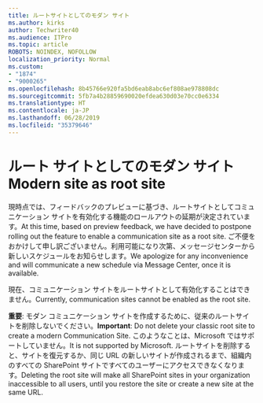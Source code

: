 ```yaml
---
title: ルートサイトとしてのモダン サイト
ms.author: kirks
author: Techwriter40
ms.audience: ITPro
ms.topic: article
ROBOTS: NOINDEX, NOFOLLOW
localization_priority: Normal
ms.custom:
- "1874"
- "9000265"
ms.openlocfilehash: 8b45766e920fa5bd6eab8abc6ef808ae978808dc
ms.sourcegitcommit: 5fb7a4b28859690020efdea630d03e70cc0e6334
ms.translationtype: HT
ms.contentlocale: ja-JP
ms.lasthandoff: 06/28/2019
ms.locfileid: "35379646"
---
```

# <a name="modern-site-as-root-site"></a><span data-ttu-id="8e834-102">ルート サイトとしてのモダン サイト</span><span class="sxs-lookup"><span data-stu-id="8e834-102">Modern site as root site</span></span>

<span data-ttu-id="8e834-103">現時点では、フィードバックのプレビューに基づき、ルートサイトとしてコミュニケーション サイトを有効化する機能のロールアウトの延期が決定されています。</span><span class="sxs-lookup"><span data-stu-id="8e834-103">At this time, based on preview feedback, we have decided to postpone rolling out the feature to enable a communication site as a root site.</span></span> <span data-ttu-id="8e834-104">ご不便をおかけして申し訳ございません。利用可能になり次第、メッセージセンターから新しいスケジュールをお知らせします。</span><span class="sxs-lookup"><span data-stu-id="8e834-104">We apologize for any inconvenience and will communicate a new schedule via Message Center, once it is available.</span></span>

<span data-ttu-id="8e834-105">現在、コミュニケーション サイトをルートサイトとして有効化することはできません。</span><span class="sxs-lookup"><span data-stu-id="8e834-105">Currently, communication sites cannot be enabled as the root site.</span></span>

<span data-ttu-id="8e834-106">**重要**: モダン コミュニケーション サイトを作成するために、従来のルートサイトを削除しないでください。</span><span class="sxs-lookup"><span data-stu-id="8e834-106">**Important**: Do not delete your classic root site to create a modern Communication Site.</span></span> <span data-ttu-id="8e834-107">このようなことは、Microsoft ではサポートしていません。</span><span class="sxs-lookup"><span data-stu-id="8e834-107">It is not supported by Microsoft.</span></span> <span data-ttu-id="8e834-108">ルートサイトを削除すると、サイトを復元するか、同じ URL の新しいサイトが作成されるまで、組織内のすべての SharePoint サイトですべてのユーザーにアクセスできなくなります。</span><span class="sxs-lookup"><span data-stu-id="8e834-108">Deleting the root site will make all SharePoint sites in your organization inaccessible to all users, until you restore the site or create a new site at the same URL.</span></span>
